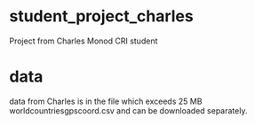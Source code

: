 # student_project_charles
Project from Charles Monod CRI student

# data 
data from Charles is in the file which exceeds 25 MB worldcountriesgpscoord.csv and can be downloaded separately.

